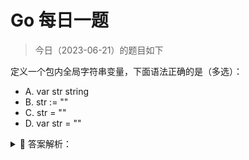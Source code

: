 # Go 每日一题

> 今日（2023-06-21）的题目如下

定义一个包内全局字符串变量，下面语法正确的是（多选）：

- A. var str string
- B. str := ""
- C. str = ""
- D. var str = ""

<details>
<summary style="cursor: pointer">🔑 答案解析：</summary>
<div>

参考答案及解析：AD。

B 只支持局部变量声明；C 是赋值，str 必须在这之前已经声明。


---

### 35 楼

测试代码

```golang
package main

import "fmt"

//var str string
//var str = ""

//str =""
str:=""
func main() {
    fmt.Println("in main str:", str)
    callGlobalString()
}

func callGlobalString() {
    fmt.Println("in callGlobalString str ", str)
}
```

</div>
</details>
